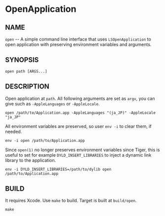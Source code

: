 OpenApplication
===============

NAME
----

`open` --  A simple command line interface that uses `LSOpenApplication` to open application with preserving environment variables and arguments.

SYNOPSIS
--------

    open path [ARGS...]

DESCRIPTION
-----------

Open application at `path`. All following arguments are set as `argv`, you can give such as `-AppleLanguages` or `-AppleLocale`.

    open /path/to/Application.app -AppleLanguages "(ja_JP)" -AppleLocale "ja_JP"

All environment variables are preserved, so user `env -i` to clear them, if needed.

    env -i open /path/to/Application.app

Since `open(1)` no longer preserves environment variables since Tiger, this is useful to set for example `DYLD_INSERT_LIBRARIES` to inject a dynamic link library to the application.

    env -i DYLD_INSERT_LIBRARIES=/path/to/dylib open /path/to/Application.app

BUILD
-----

It requires Xcode. Use `make` to build. Target is built at `build/open`.

    make
